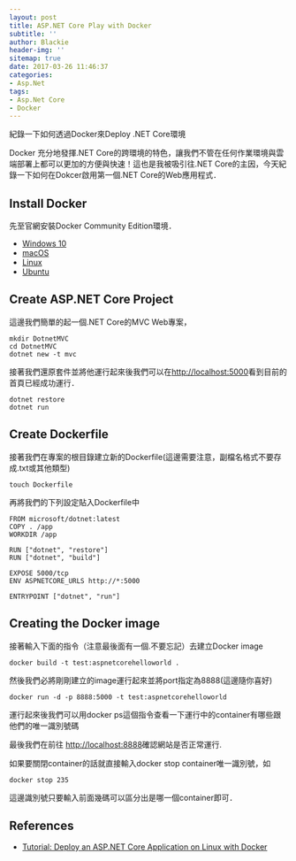 ```yaml
---
layout: post
title: ASP.NET Core Play with Docker
subtitle: ''
author: Blackie
header-img: ''
sitemap: true
date: 2017-03-26 11:46:37
categories:
- Asp.Net
tags: 
- Asp.Net Core
- Docker
---
```


紀錄一下如何透過Docker來Deploy .NET Core環境

<!-- More -->

Docker 充分地發揮.NET Core的跨環境的特色，讓我們不管在任何作業環境與雲端部署上都可以更加的方便與快速！這也是我被吸引往.NET Core的主因，今天紀錄一下如何在Dokcer啟用第一個.NET Core的Web應用程式．

## Install Docker ##

先至官網安裝Docker Community Edition環境．
- [Windows 10](https://store.docker.com/editions/community/docker-ce-desktop-windows)
- [macOS](https://store.docker.com/editions/community/docker-ce-desktop-mac)
- [Linux](https://store.docker.com/editions/community/docker-ce-server-centos)
- [Ubuntu](https://store.docker.com/editions/community/docker-ce-server-ubuntu)

## Create ASP.NET Core Project ##

這邊我們簡單的起一個.NET Core的MVC Web專案，

    mkdir DotnetMVC
    cd DotnetMVC
    dotnet new -t mvc

接著我們還原套件並將他運行起來後我們可以在[http://localhost:5000](http://localhost:5000.)看到目前的首頁已經成功運行．

    dotnet restore
    dotnet run

## Create Dockerfile ##

接著我們在專案的根目錄建立新的Dockerfile(這邊需要注意，副檔名格式不要存成.txt或其他類型)

    touch Dockerfile

再將我們的下列設定貼入Dockerfile中

    FROM microsoft/dotnet:latest
    COPY . /app
    WORKDIR /app
    
    RUN ["dotnet", "restore"]
    RUN ["dotnet", "build"]
    
    EXPOSE 5000/tcp
    ENV ASPNETCORE_URLS http://*:5000
    
    ENTRYPOINT ["dotnet", "run"]

## Creating the Docker image ##

接著輸入下面的指令（注意最後面有一個.不要忘記）去建立Docker image

    docker build -t test:aspnetcorehelloworld .

然後我們必將剛剛建立的image運行起來並將port指定為8888(這邊隨你喜好)

    docker run -d -p 8888:5000 -t test:aspnetcorehelloworld

運行起來後我們可以用docker ps這個指令查看一下運行中的container有哪些跟他們的唯一識別號碼

最後我們在前往 [http://localhost:8888](http://localhost:8080)確認網站是否正常運行.

如果要關閉container的話就直接輸入docker stop container唯一識別號，如

    docker stop 235

這邊識別號只要輸入前面幾碼可以區分出是哪一個container即可．

## References ##

- [Tutorial: Deploy an ASP.NET Core Application on Linux with Docker](https://stormpath.com/blog/tutorial-deploy-asp-net-core-on-linux-with-docker)